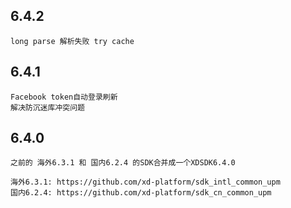 ## 6.4.2
```
long parse 解析失败 try cache 
```


## 6.4.1
```
Facebook token自动登录刷新
解决防沉迷库冲突问题
```

## 6.4.0
```
之前的 海外6.3.1 和 国内6.2.4 的SDK合并成一个XDSDK6.4.0

海外6.3.1: https://github.com/xd-platform/sdk_intl_common_upm
国内6.2.4: https://github.com/xd-platform/sdk_cn_common_upm
```